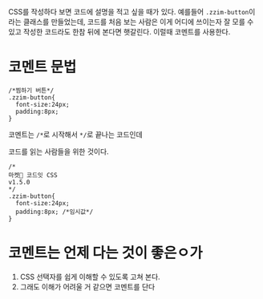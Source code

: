 CSS를 작성하다 보면 코드에 설명을 적고 싶을 때가 있다.
예를들어 `.zzim-button`이라는 클래스를 만들었는데, 코드를 처음 보는 사람은 이게 어디에 쓰이는자 잘 모를 수 있고
작성한 코드라도 한참 뒤에 본다면 햇갈린다.
이럴때 코멘트를 사용한다.

# 코멘트 문법
```
/*찜하기 버튼*/
.zzim-button{
  font-size:24px;
  padding:8px;
}
```
코멘트는 `/*`로 시작해서 `*/`로 끝나는 코드인데

코드를 읽는 사람들을 위한 것이다.
```
/*
마켓 코드잇 CSS
v1.5.0
*/
.zzim-button{
  font-size:24px;
  padding:8px; /*임시값*/
}
```

# 코멘트는 언제 다는 것이 좋은ㅇ가
1. CSS 선택자를 쉽게 이해할 수 있도록 고쳐 본다.
2. 그래도 이해가 어려울 거 같으면 코멘트를 단다




